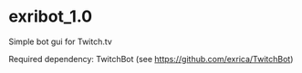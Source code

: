 # exribot_1.0
Simple bot gui for Twitch.tv


Required dependency: TwitchBot (see https://github.com/exrica/TwitchBot)
